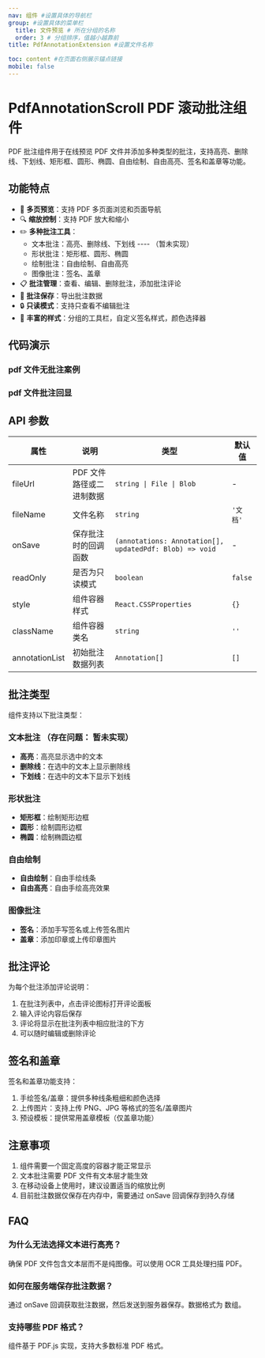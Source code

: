 ```yaml
---
nav: 组件 #设置具体的导航栏
group: #设置具体的菜单栏
  title: 文件预览 # 所在分组的名称
  order: 3 # 分组排序，值越小越靠前
title: PdfAnnotationExtension #设置文件名称

toc: content #在页面右侧展示锚点链接
mobile: false
---
```


# PdfAnnotationScroll PDF 滚动批注组件

PDF 批注组件用于在线预览 PDF 文件并添加多种类型的批注，支持高亮、删除线、下划线、矩形框、圆形、椭圆、自由绘制、自由高亮、签名和盖章等功能。

## 功能特点

- 📄 **多页预览**：支持 PDF 多页面浏览和页面导航
- 🔍 **缩放控制**：支持 PDF 放大和缩小
- ✏️ **多种批注工具**：
  - 文本批注：高亮、删除线、下划线 ---- （暂未实现）
  - 形状批注：矩形框、圆形、椭圆
  - 绘制批注：自由绘制、自由高亮
  - 图像批注：签名、盖章
- 📋 **批注管理**：查看、编辑、删除批注，添加批注评论
- 💾 **批注保存**：导出批注数据
- 🔒 **只读模式**：支持只查看不编辑批注
- 🎨 **丰富的样式**：分组的工具栏，自定义签名样式，颜色选择器

## 代码演示

### pdf 文件无批注案例

<code src="./demo/basePdfViewer.tsx"></code>

### pdf 文件批注回显

<code src="./demo/myPdfViewer.tsx"></code>

## API 参数

| 属性           | 说明                     | 类型                                                    | 默认值   |
| -------------- | ------------------------ | ------------------------------------------------------- | -------- |
| fileUrl        | PDF 文件路径或二进制数据 | `string \| File \| Blob`                                | -        |
| fileName       | 文件名称                 | `string`                                                | `'文档'` |
| onSave         | 保存批注时的回调函数     | `(annotations: Annotation[], updatedPdf: Blob) => void` | -        |
| readOnly       | 是否为只读模式           | `boolean`                                               | `false`  |
| style          | 组件容器样式             | `React.CSSProperties`                                   | `{}`     |
| className      | 组件容器类名             | `string`                                                | `''`     |
| annotationList | 初始批注数据列表         | `Annotation[]`                                          | `[]`     |

## 批注类型

组件支持以下批注类型：

### 文本批注 （存在问题： 暂未实现）

- **高亮**：高亮显示选中的文本
- **删除线**：在选中的文本上显示删除线
- **下划线**：在选中的文本下显示下划线

### 形状批注

- **矩形框**：绘制矩形边框
- **圆形**：绘制圆形边框
- **椭圆**：绘制椭圆边框

### 自由绘制

- **自由绘制**：自由手绘线条
- **自由高亮**：自由手绘高亮效果

### 图像批注

- **签名**：添加手写签名或上传签名图片
- **盖章**：添加印章或上传印章图片

## 批注评论

为每个批注添加评论说明：

1. 在批注列表中，点击评论图标打开评论面板
2. 输入评论内容后保存
3. 评论将显示在批注列表中相应批注的下方
4. 可以随时编辑或删除评论

## 签名和盖章

签名和盖章功能支持：

1. 手绘签名/盖章：提供多种线条粗细和颜色选择
2. 上传图片：支持上传 PNG、JPG 等格式的签名/盖章图片
3. 预设模板：提供常用盖章模板（仅盖章功能）

## 注意事项

1. 组件需要一个固定高度的容器才能正常显示
2. 文本批注需要 PDF 文件有文本层才能生效
3. 在移动设备上使用时，建议设置适当的缩放比例
4. 目前批注数据仅保存在内存中，需要通过 onSave 回调保存到持久存储

## FAQ

### 为什么无法选择文本进行高亮？

确保 PDF 文件包含文本层而不是纯图像。可以使用 OCR 工具处理扫描 PDF。

### 如何在服务端保存批注数据？

通过 onSave 回调获取批注数据，然后发送到服务器保存。数据格式为 数组。

### 支持哪些 PDF 格式？

组件基于 PDF.js 实现，支持大多数标准 PDF 格式。
